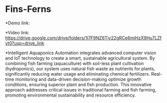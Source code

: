 # Fins-Ferns
*Demo link:[ ](https://fins-ferns.vercel.app/)


*Video link: https://drive.google.com/drive/folders/1l7F9NZ6Tjy22gRCe6miHzX9Hu7LZfyt0?usp=drive_link


*Intelligent Aquaponics Automation integrates advanced computer vision and IoT technology to create a smart, sustainable agricultural system. By combining fish farming (aquaculture) with soil-less plant cultivation (hydroponics), our system uses natural fish waste as nutrients for plants, significantly reducing water usage and eliminating chemical fertilizers. Real-time monitoring and data-driven decision-making optimize growth conditions, ensuring superior plant and fish production. This innovative approach addresses critical issues in traditional farming and fish farming, promoting environmental sustainability and resource efficiency.
